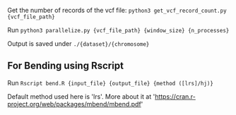 Get the number of records of the vcf file: `python3 get_vcf_record_count.py {vcf_file_path}`

Run `python3 parallelize.py {vcf_file_path} {window_size} {n_processes}`

Output is saved under `./{dataset}/{chromosome}`

## For Bending using Rscript

Run `Rscript bend.R {input_file} {output_file} {method ([lrs]/hj)}`

Default method used here is 'lrs'. More about it at 'https://cran.r-project.org/web/packages/mbend/mbend.pdf'
